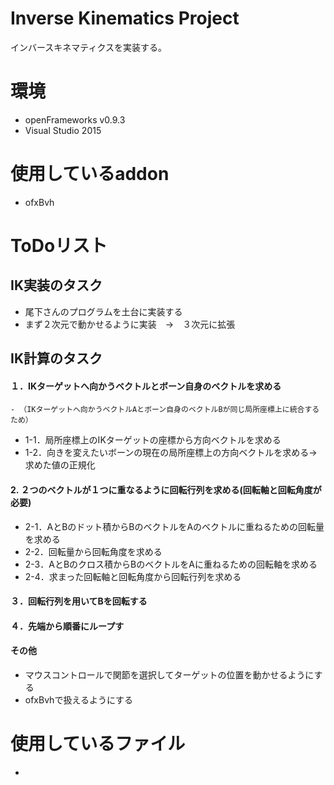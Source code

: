 # Inverse Kinematics Project
インバースキネマティクスを実装する。

# 環境
- openFrameworks v0.9.3
- Visual Studio 2015

# 使用しているaddon
- ofxBvh

# ToDoリスト
## IK実装のタスク
- 尾下さんのプログラムを土台に実装する  
- まず２次元で動かせるように実装　→　３次元に拡張

## IK計算のタスク
  #### １．IKターゲットへ向かうベクトルとボーン自身のベクトルを求める　
    - （IKターゲットへ向かうベクトルAとボーン自身のベクトルBが同じ局所座標上に統合するため）  
  - 1-1．局所座標上のIKターゲットの座標から方向ベクトルを求める
  - 1-2．向きを変えたいボーンの現在の局所座標上の方向ベクトルを求める→求めた値の正規化

#### 2. ２つのベクトルが１つに重なるように回転行列を求める(回転軸と回転角度が必要)
  - 2-1．AとBのドット積からBのベクトルをAのベクトルに重ねるための回転量を求める
  - 2-2．回転量から回転角度を求める
  - 2-3．AとBのクロス積からBのベクトルをAに重ねるための回転軸を求める
  - 2-4．求まった回転軸と回転角度から回転行列を求める

#### ３．回転行列を用いてBを回転する

#### ４．先端から順番にループす

#### その他
- マウスコントロールで関節を選択してターゲットの位置を動かせるようにする
- ofxBvhで扱えるようにする

# 使用しているファイル
- 
